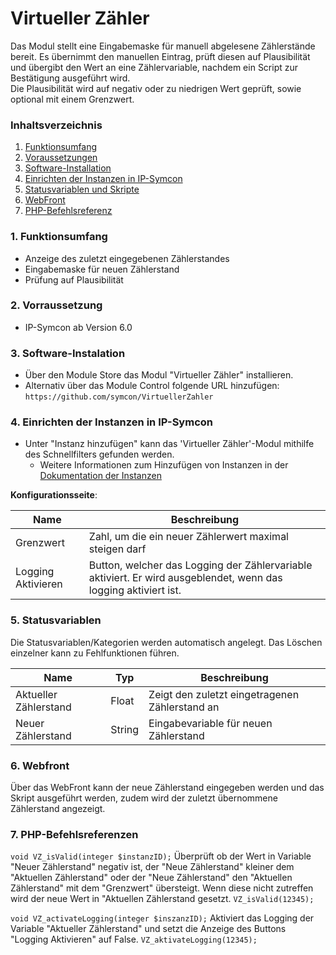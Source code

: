 # Virtueller Zähler
Das Modul stellt eine Eingabemaske für manuell abgelesene Zählerstände bereit. Es übernimmt den manuellen Eintrag, prüft diesen auf Plausibilität und übergibt den Wert an eine Zählervariable, nachdem ein Script zur Bestätigung ausgeführt wird.  
Die Plausibilität wird auf negativ oder zu niedrigen Wert geprüft, sowie optional mit einem Grenzwert.

### Inhaltsverzeichnis

1. [Funktionsumfang](#1-funktionsumfang)
2. [Voraussetzungen](#2-voraussetzungen)
3. [Software-Installation](#3-software-installation)
4. [Einrichten der Instanzen in IP-Symcon](#4-einrichten-der-instanzen-in-ip-symcon)
5. [Statusvariablen und Skripte](#5-statusvariablen-und-skripte)
6. [WebFront](#6-webfront)
7. [PHP-Befehlsreferenz](#7-php-befehlsreferenz)

### 1. Funktionsumfang

* Anzeige des zuletzt eingegebenen Zählerstandes
* Eingabemaske für neuen Zählerstand
* Prüfung auf Plausibilität

### 2. Vorraussetzung
- IP-Symcon ab Version 6.0

### 3. Software-Instalation

* Über den Module Store das Modul "Virtueller Zähler" installieren.
* Alternativ über das Module Control folgende URL hinzufügen:
`https://github.com/symcon/VirtuellerZahler`

### 4. Einrichten der Instanzen in IP-Symcon 

- Unter "Instanz hinzufügen" kann das 'Virtueller Zähler'-Modul mithilfe des Schnellfilters gefunden werden.
    - Weitere Informationen zum Hinzufügen von Instanzen in der [Dokumentation der Instanzen](https://www.symcon.de/service/dokumentation/konzepte/instanzen/#Instanz_hinzufügen)

__Konfigurationsseite__:

Name                | Beschreibung
------------------- | ---------------------------------
Grenzwert           | Zahl, um die ein neuer Zählerwert maximal steigen darf
Logging Aktivieren  | Button, welcher das Logging der Zählervariable aktiviert. Er wird ausgeblendet, wenn das logging aktiviert ist.

### 5. Statusvariablen
Die Statusvariablen/Kategorien werden automatisch angelegt. Das Löschen einzelner kann zu Fehlfunktionen führen.

Name                  | Typ    | Beschreibung
--------------------- | ------ | -------------
Aktueller Zählerstand | Float  | Zeigt den zuletzt eingetragenen Zählerstand an
Neuer Zählerstand     | String | Eingabevariable für neuen Zählerstand


### 6. Webfront

Über das WebFront kann der neue Zählerstand eingegeben werden und das Skript ausgeführt werden, zudem wird der zuletzt übernommene Zählerstand angezeigt. 

### 7. PHP-Befehlsreferenzen
`void VZ_isValid(integer $instanzID);`
Überprüft ob der Wert in Variable "Neuer Zählerstand" negativ ist, der "Neue Zählerstand" kleiner dem "Aktuellen Zählerstand" oder der "Neue Zählerstand" den "Aktuellen Zählerstand" mit dem "Grenzwert" übersteigt. Wenn diese nicht zutreffen wird der neue Wert in "Aktuellen Zählerstand gesetzt. 
`VZ_isValid(12345);`

`void VZ_activateLogging(integer $inszanzID);`
Aktiviert das Logging der Variable "Aktueller Zählerstand" und setzt die Anzeige des Buttons "Logging Aktivieren" auf False. 
`VZ_aktivateLogging(12345);`
